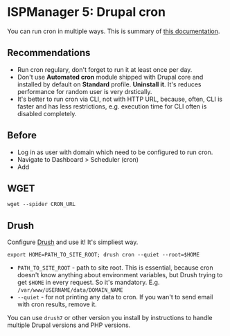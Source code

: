 # ISPManager 5: Drupal cron

You can run cron in multiple ways. This is summary of [this documentation](https://www.drupal.org/docs/7/setting-up-cron/configuring-cron-jobs-using-the-cron-command).

## Recommendations

- Run cron regulary, don't forget to run it at least once per day.
- Don't use **Automated cron** module shipped with Drupal core and installed by default on **Standard** profile. **Uninstall it**. It's reduces performance for random user is very drstically.
- It's better to run cron via CLI, not with HTTP URL, because, often, CLI is faster and has less restrictions, e.g. execution time for CLI often is disabled completely.

## Before

- Log in as user with domain which need to be configured to run cron.
- Navigate to Dashboard > Scheduler (cron)
- Add

## WGET

`wget --spider CRON_URL`

## Drush

Configure [Drush](install-drush.md) and use it! It's simpliest way.

`export HOME=PATH_TO_SITE_ROOT; drush cron --quiet --root=$HOME`

- `PATH_TO_SITE_ROOT` - path to site root. This is essential, because cron doesn't know anything about environment variables, but Drush trying to get `$HOME` in every request. So it's mandatory. E.g. `/var/www/USERNAME/data/DOMAIN_NAME`
- `--quiet` - for not printing any data to cron. If you wan't to send email with cron results, remove it.

You can use `drush7` or other version you install by instructions to handle multiple Drupal versions and PHP versions.